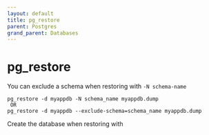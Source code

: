 ```yaml
---
layout: default
title: pg_restore
parent: Postgres
grand_parent: Databases
---
```


# pg_restore

You can exclude a schema when restoring with `-N schema-name`

```
pg_restore -d myappdb -N schema_name myappdb.dump
 OR
pg_restore -d myappdb --exclude-schema=schema_name myappdb.dump
```

Create the database when restoring with 


